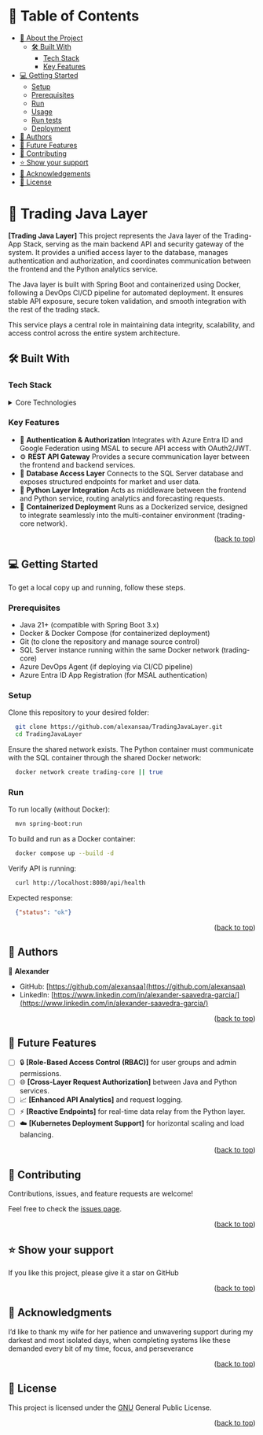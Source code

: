 <a name="readme-top"></a>

# 📗 Table of Contents

- [📖 About the Project](#about-project)
  - [🛠 Built With](#built-with)
    - [Tech Stack](#tech-stack)
    - [Key Features](#key-features)
- [💻 Getting Started](#getting-started)
  - [Setup](#setup)
  - [Prerequisites](#prerequisites)
  - [Run](#run)
  - [Usage](#usage)
  - [Run tests](#run-tests)
  - [Deployment](#deployment)
- [👥 Authors](#authors)
- [🔭 Future Features](#future-features)
- [🤝 Contributing](#contributing)
- [⭐️ Show your support](#support)
- [🙏 Acknowledgements](#acknowledgements)
- [📝 License](#license)

# 📖 Trading Java Layer <a name="about-project"></a>

**[Trading Java Layer]**
This project represents the Java layer of the Trading-App Stack, serving as the main backend API and security gateway of the system. It provides a unified access layer to the database, manages authentication and authorization, and coordinates communication between the frontend and the Python analytics service.

The Java layer is built with Spring Boot and containerized using Docker, following a DevOps CI/CD pipeline for automated deployment. It ensures stable API exposure, secure token validation, and smooth integration with the rest of the trading stack.

This service plays a central role in maintaining data integrity, scalability, and access control across the entire system architecture.

## 🛠 Built With <a name="built-with"></a>

### Tech Stack <a name="tech-stack"></a>

<details>
  <summary>Core Technologies</summary>
  <ul>
    <li><a href="https://spring.io/projects/spring-boot">Spring Boot</a></li>
    <li><a href="https://learn.microsoft.com/en-us/azure/active-directory/develop/">MSAL / Azure Entra ID</a></li>
    <li><a href="https://www.docker.com/">Docker</a></li>
    <li><a href="https://azure.microsoft.com/es-es/products/devops">Azure DevOps</a></li>
  </ul>
</details>

### Key Features <a name="key-features"></a>

- 🔐 **Authentication & Authorization** Integrates with Azure Entra ID and Google Federation using MSAL to secure API access with OAuth2/JWT.
- ⚙️ **REST API Gateway** Provides a secure communication layer between the frontend and backend services.
- 💾 **Database Access Layer** Connects to the SQL Server database and exposes structured endpoints for market and user data.
- 🔁 **Python Layer Integration** Acts as middleware between the frontend and Python service, routing analytics and forecasting requests.
- 🐳 **Containerized Deployment** Runs as a Dockerized service, designed to integrate seamlessly into the multi-container environment (trading-core network).

<p align="right">(<a href="#readme-top">back to top</a>)</p>

## 💻 Getting Started <a name="getting-started"></a>

To get a local copy up and running, follow these steps.

### Prerequisites

- Java 21+ (compatible with Spring Boot 3.x)
- Docker & Docker Compose (for containerized deployment)
- Git (to clone the repository and manage source control)
- SQL Server instance running within the same Docker network (trading-core)
- Azure DevOps Agent (if deploying via CI/CD pipeline)
- Azure Entra ID App Registration (for MSAL authentication)

### Setup

Clone this repository to your desired folder:

```sh
  git clone https://github.com/alexansaa/TradingJavaLayer.git
  cd TradingJavaLayer
```
Ensure the shared network exists. The Python container must communicate with the SQL container through the shared Docker network:

```sh
  docker network create trading-core || true
```

### Run

To run locally (without Docker):

```sh
  mvn spring-boot:run
```
To build and run as a Docker container:

```sh
  docker compose up --build -d
```
Verify API is running:

```sh
  curl http://localhost:8080/api/health
```
Expected response:

```json
  {"status": "ok"}
```

<p align="right">(<a href="#readme-top">back to top</a>)</p>

<!-- AUTHORS -->

## 👥 Authors <a name="authors"></a>

👤 **Alexander**

- GitHub: [https://github.com/alexansaa](https://github.com/alexansaa)
- LinkedIn: [https://www.linkedin.com/in/alexander-saavedra-garcia/](https://www.linkedin.com/in/alexander-saavedra-garcia/)

<p align="right">(<a href="#readme-top">back to top</a>)</p>

<!-- FUTURE FEATURES -->

## 🔭 Future Features <a name="future-features"></a>

- [ ] 🔒 **[Role-Based Access Control (RBAC)]** for user groups and admin permissions.
- [ ] 🌐 **[Cross-Layer Request Authorization]** between Java and Python services.
- [ ] 📈 **[Enhanced API Analytics]** and request logging.
- [ ] ⚡ **[Reactive Endpoints]** for real-time data relay from the Python layer.
- [ ] ☁️ **[Kubernetes Deployment Support]** for horizontal scaling and load balancing.

<p align="right">(<a href="#readme-top">back to top</a>)</p>

<!-- CONTRIBUTING -->

## 🤝 Contributing <a name="contributing"></a>

Contributions, issues, and feature requests are welcome!

Feel free to check the [issues page](https://github.com/alexansaa/TradingJavaLayer/issues).

<p align="right">(<a href="#readme-top">back to top</a>)</p>

## ⭐️ Show your support <a name="support"></a>

If you like this project, please give it a star on GitHub

<p align="right">(<a href="#readme-top">back to top</a>)</p>

## 🙏 Acknowledgments <a name="acknowledgements"></a>

I’d like to thank my wife for her patience and unwavering support during my darkest and most isolated days, when completing systems like these demanded every bit of my time, focus, and perseverance

<p align="right">(<a href="#readme-top">back to top</a>)</p>

<!-- LICENSE -->

## 📝 License <a name="license"></a>

This project is licensed under the [GNU](./LICENSE.md) General Public License.

<p align="right">(<a href="#readme-top">back to top</a>)</p>
